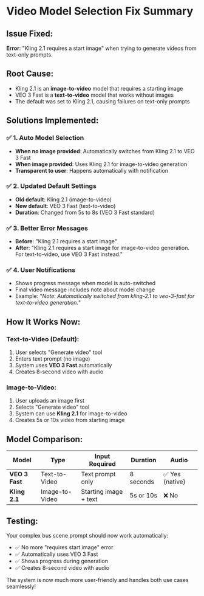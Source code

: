 # Video Model Selection Fix Summary

## Issue Fixed: 
**Error**: "Kling 2.1 requires a start image" when trying to generate videos from text-only prompts.

## Root Cause:
- Kling 2.1 is an **image-to-video** model that requires a starting image
- VEO 3 Fast is a **text-to-video** model that works without images
- The default was set to Kling 2.1, causing failures on text-only prompts

## Solutions Implemented:

### ✅ 1. Auto Model Selection
- **When no image provided**: Automatically switches from Kling 2.1 to VEO 3 Fast
- **When image provided**: Uses Kling 2.1 for image-to-video generation
- **Transparent to user**: Happens automatically with notification

### ✅ 2. Updated Default Settings
- **Old default**: Kling 2.1 (image-to-video)
- **New default**: VEO 3 Fast (text-to-video)
- **Duration**: Changed from 5s to 8s (VEO 3 Fast standard)

### ✅ 3. Better Error Messages
- **Before**: "Kling 2.1 requires a start image"
- **After**: "Kling 2.1 requires a start image for image-to-video generation. For text-to-video, use VEO 3 Fast instead."

### ✅ 4. User Notifications
- Shows progress message when model is auto-switched
- Final video message includes note about model change
- Example: "*Note: Automatically switched from kling-2.1 to veo-3-fast for text-to-video generation.*"

## How It Works Now:

### Text-to-Video (Default):
1. User selects "Generate video" tool
2. Enters text prompt (no image)
3. System uses **VEO 3 Fast** automatically
4. Creates 8-second video with audio

### Image-to-Video:
1. User uploads an image first
2. Selects "Generate video" tool
3. System can use **Kling 2.1** for image-to-video
4. Creates 5s or 10s video from starting image

## Model Comparison:

| Model | Type | Input Required | Duration | Audio |
|-------|------|----------------|----------|-------|
| **VEO 3 Fast** | Text-to-Video | Text prompt only | 8 seconds | ✅ Yes (native) |
| **Kling 2.1** | Image-to-Video | Starting image + text | 5s or 10s | ❌ No |

## Testing:
Your complex bus scene prompt should now work automatically:
- ✅ No more "requires start image" error
- ✅ Automatically uses VEO 3 Fast
- ✅ Shows progress during generation
- ✅ Creates 8-second video with audio

The system is now much more user-friendly and handles both use cases seamlessly!